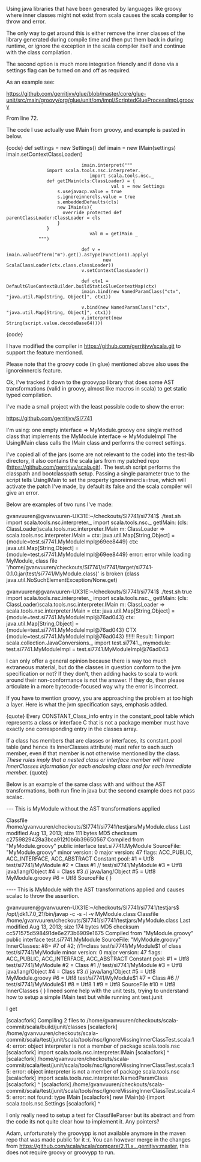 Using java libraries that have been generated by languages like groovy where inner classes might not exist from scala causes the scala compiler to throw and error. 

The only way to get around this is either remove the inner classes of the library generated during compile time and then put them back in during runtime, or ignore the exception in the scala compiler itself and continue with the class compilation.


The second option is much more integration friendly and if done via a settings flag can be turned on and off as required. 


As an example see:

https://github.com/gerritjvv/glue/blob/master/core/glue-unit/src/main/groovy/org/glue/unit/om/impl/ScriptedGlueProcessImpl.groovy

From line 72.


The code I use actually use IMain from groovy, and example is pasted in below.

{code}
                                def settings = new Settings()
                                def imain = new IMain(settings)
                                imain.setContextClassLoader()


                                imain.interpret("""
                   import scala.tools.nsc.interpreter._
                                   import scala.tools.nsc._
                   def getIMain(cls:ClassLoader) = {
                                           val s = new Settings
                       s.usejavacp.value = true
                       s.ignoreinnercls.value = true
                       s.embeddedDefaults(cls)
                       new IMain(s){
                         override protected def parentClassLoader:ClassLoader = cls
                       }
                   }
                                   val m = getIMain _
                """)

                                def v = imain.valueOfTerm("m").get().asType(Function1).apply(
                                        new ScalaClassLoader(ctx.class.classLoader))
                                v.setContextClassLoader()

                                def ctx1 = DefaultGlueContextBuilder.buildStaticGlueContextMap(ctx)
                                imain.bind(new NamedParamClass("ctx", "java.util.Map[String, Object]", ctx1))

                                v.bind(new NamedParamClass("ctx", "java.util.Map[String, Object]", ctx1))
                                v.interpret(new String(script.value.decodeBase64()))

{code}

I have modified the compiler in https://github.com/gerritjvv/scala.git to support the feature mentioned.

Please note that the groovy code (in glue) mentioned above also uses the ignoreinnercls feature.

Ok, I've tracked it down to the groovypp library that does some AST transformations (valid in groovy, almost like macros in scala) to get static typed compilation.

I've made a small project with the least possible code to show the error:

https://github.com/gerritjvv/SI7741

I'm using:
 one empty interface => MyModule.groovy
 one single method class that implements the MyModule interface => MyModuleImpl
 The UsingIMain class calls the IMain class and performs the correct settings.
 
I've copied all of the jars (some are not relevant to the code) into the test-lib directory, it also contains the scala jars from my patched repo (https://github.com/gerritjvv/scala.git). 
The test.sh script performs the classpath and bootclasspath setup. Passing a single parameter true to the script tells UsingIMain to set the property ignoreinnercls=true, which will activate the patch I've made, 
by default its false and the scala compiler will give an error.

Below are examples of two runs I've made:

gvanvuuren@gvanvuuren-UX31E:~/checkouts/SI7741/si7741$ ./test.sh 
import scala.tools.nsc.interpreter._
import scala.tools.nsc._
getIMain: (cls: ClassLoader)scala.tools.nsc.interpreter.IMain
m: ClassLoader => scala.tools.nsc.interpreter.IMain = <function1>
ctx: java.util.Map[String,Object] = {module=test.si7741.MyModuleImpl@69ee8449}
ctx: java.util.Map[String,Object] = {module=test.si7741.MyModuleImpl@69ee8449}
error: error while loading MyModule, class file '/home/gvanvuuren/checkouts/SI7741/si7741/target/si7741-0.1.0.jar(test/si7741/MyModule.class)' is broken
(class java.util.NoSuchElementException/None.get)


gvanvuuren@gvanvuuren-UX31E:~/checkouts/SI7741/si7741$ ./test.sh true
import scala.tools.nsc.interpreter._
import scala.tools.nsc._
getIMain: (cls: ClassLoader)scala.tools.nsc.interpreter.IMain
m: ClassLoader => scala.tools.nsc.interpreter.IMain = <function1>
ctx: java.util.Map[String,Object] = {module=test.si7741.MyModuleImpl@76ad043}
ctx: java.util.Map[String,Object] = {module=test.si7741.MyModuleImpl@76ad043}
CTX {module=test.si7741.MyModuleImpl@76ad043}
!!!!!! Result: 1
import scala.collection.JavaConversions._
import test.si7741._
mymodule: test.si7741.MyModuleImpl = test.si7741.MyModuleImpl@76ad043

I can only offer a general opinion because there is way too much extraneous material, but do the classes in question conform to the jvm specification or not? If they don't, then adding hacks to scala to work around their non-conformance is not the answer. If they do, then please articulate in a more bytecode-focused way why the error is incorrect.

If you have to mention groovy, you are approaching the problem at too high a layer. Here is what the jvm specification says, emphasis added.

{quote}
Every CONSTANT_Class_info entry in the constant_pool table which represents a class or interface C that is not a package member must have exactly one corresponding entry in the classes array.

If a class has members that are classes or interfaces, its constant_pool table (and hence its InnerClasses attribute) must refer to each such member, even if that member is not otherwise mentioned by the class. *These rules imply that a nested class or interface member will have InnerClasses information for each enclosing class and for each immediate member.*
{quote}


Below is an example of the same class with and without the AST transformations, both run fine in java but the second example does not pass scalac.

--- This is MyModule without the AST transformations applied

Classfile /home/gvanvuuren/checkouts/SI7741/si7741/testjars/MyModule.class
  Last modified Aug 13, 2013; size 111 bytes
  MD5 checksum c2759829428a3bca912f0b6b39650567
  Compiled from "MyModule.groovy"
public interface test.si7741.MyModule
  SourceFile: "MyModule.groovy"
  minor version: 0
  major version: 47
  flags: ACC_PUBLIC, ACC_INTERFACE, ACC_ABSTRACT
Constant pool:
  #1 = Utf8               test/si7741/MyModule
  #2 = Class              #1              //  test/si7741/MyModule
  #3 = Utf8               java/lang/Object
  #4 = Class              #3              //  java/lang/Object
  #5 = Utf8               MyModule.groovy
  #6 = Utf8               SourceFile
{
}

---- This is MyModule with the AST transformations applied and causes scalac to throw the assertion.

gvanvuuren@gvanvuuren-UX31E:~/checkouts/SI7741/si7741/testjars$ /opt/jdk1.7.0_21/bin/javap -c -s -l -v MyModule.class 
Classfile /home/gvanvuuren/checkouts/SI7741/si7741/testjars/MyModule.class
  Last modified Aug 13, 2013; size 174 bytes
  MD5 checksum cc571575d598491de6e273b6909e1675
  Compiled from "MyModule.groovy"
public interface test.si7741.MyModule
  SourceFile: "MyModule.groovy"
  InnerClasses:
       #8= #7 of #2; //1=class test/si7741/MyModule$1 of class test/si7741/MyModule
  minor version: 0
  major version: 47
  flags: ACC_PUBLIC, ACC_INTERFACE, ACC_ABSTRACT
Constant pool:
   #1 = Utf8               test/si7741/MyModule
   #2 = Class              #1             //  test/si7741/MyModule
   #3 = Utf8               java/lang/Object
   #4 = Class              #3             //  java/lang/Object
   #5 = Utf8               MyModule.groovy
   #6 = Utf8               test/si7741/MyModule$1
   #7 = Class              #6             //  test/si7741/MyModule$1
   #8 = Utf8               1
   #9 = Utf8               SourceFile
  #10 = Utf8               InnerClasses
{
}
I need some help with the unit tests, trying to understand how to setup a simple IMain test but while running
 ant test.junit

I get 

[scalacfork] Compiling 2 files to /home/gvanvuuren/checkouts/scala-commit/scala/build/junit/classes
[scalacfork] /home/gvanvuuren/checkouts/scala-commit/scala/test/junit/scala/tools/nsc/IgnoreMissingInnerClassTest.scala:14: error: object interpreter is not a member of package scala.tools.nsc
[scalacfork] import scala.tools.nsc.interpreter.IMain
[scalacfork]                        ^
[scalacfork] /home/gvanvuuren/checkouts/scala-commit/scala/test/junit/scala/tools/nsc/IgnoreMissingInnerClassTest.scala:15: error: object interpreter is not a member of package scala.tools.nsc
[scalacfork] import scala.tools.nsc.interpreter.NamedParamClass
[scalacfork]                        ^
[scalacfork] /home/gvanvuuren/checkouts/scala-commit/scala/test/junit/scala/tools/nsc/IgnoreMissingInnerClassTest.scala:45: error: not found: type IMain
[scalacfork]     new IMain(s) {import scala.tools.nsc.Settings
[scalacfork]         ^


I only really need to setup a test for ClassfileParser but its abstract and from the code its not quite clear how to implement it. Any pointers?


Adam, unfortunately the groovypp is not available anymore in the maven repo that was made public for it :(. You can however merge in the changes from https://github.com/scala/scala/compare/2.11.x...gerritjvv:master, this does not require groovy or groovypp to run.

